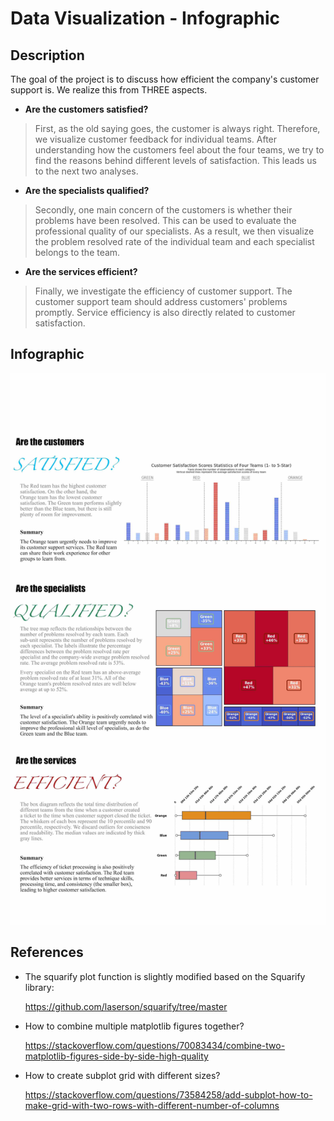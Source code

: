 # Data Visualization - Infographic

## Description

The goal of the project is to discuss how efficient the company's customer support is. We realize this from THREE aspects.

- __Are the customers satisfied?__

> First, as the old saying goes, the customer is always right. Therefore, we visualize customer feedback for individual teams. After understanding how the customers feel about the four teams, we try to find the reasons behind different levels of satisfaction. This leads us to the next two analyses.

- __Are the specialists qualified?__

> Secondly, one main concern of the customers is whether their problems have been resolved. This can be used to evaluate the professional quality of our specialists. As a result, we then visualize the problem resolved rate of the individual team and each specialist belongs to the team.

- __Are the services efficient?__

> Finally, we investigate the efficiency of customer support. The customer support team should address customers' problems promptly. Service efficiency is also directly related to customer satisfaction.

## Infographic

<p align="center">
<img src="./img/infographic.jpg" width="700" />
</p>

## References

- The squarify plot function is slightly modified based on the Squarify library:

    https://github.com/laserson/squarify/tree/master

- How to combine multiple matplotlib figures together?

    https://stackoverflow.com/questions/70083434/combine-two-matplotlib-figures-side-by-side-high-quality

- How to create subplot grid with different sizes?

    https://stackoverflow.com/questions/73584258/add-subplot-how-to-make-grid-with-two-rows-with-different-number-of-columns
